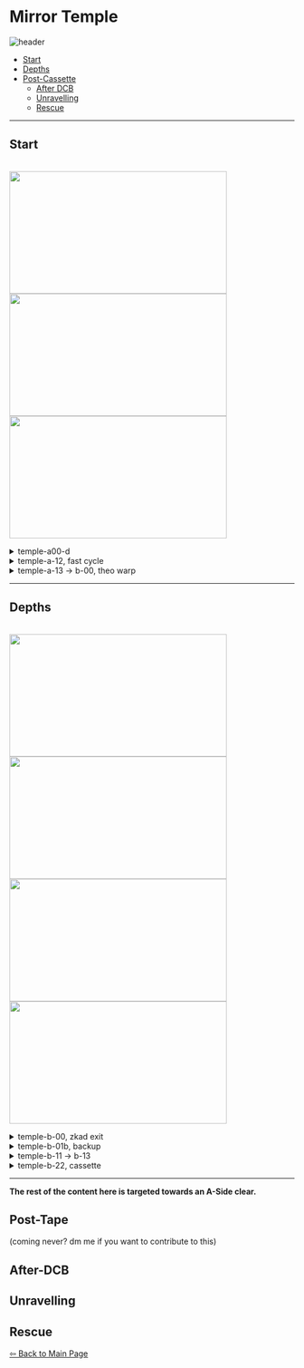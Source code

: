 # Mirror Temple
![header](https://github.com/koralreeef/cuedump-anypercent/blob/main/pngs/ch5aheader.png)
   - [Start](#start)
   - [Depths](#depths)
 - [Post-Cassette](#post-tape)
   - [After DCB](#after-dcb)
   - [Unravelling](#unravelling)
   - [Rescue](#rescue)
 ----
 ## Start
 \
 <img src="https://github.com/koralreeef/cuedump-anypercent/blob/main/images/5start1.webp" width="384" height="216"/>
 <img src="https://github.com/koralreeef/cuedump-anypercent/blob/main/images/5start2.webp" width="384" height="216"/>
 <img src="https://github.com/koralreeef/cuedump-anypercent/blob/main/images/5start3.webp" width="384" height="216"/>
 
 <details>
      <summary>temple-a00-d</summary>
      
   ![gif](https://github.com/koralreeef/cuedump-anypercent/blob/main/images/5start1.webp)
   \
   ![cue](https://github.com/koralreeef/cuedump-anypercent/blob/main/pngs/5start2.PNG)
   \
   Enter with a hyper bhop, then wavedash and hold jump until the cb. Try to downright in between these two cracks to slide under the ceiling. Do a wavedash + ultra off the platform to set up the next screen cb.
 </details>
 
  <details>
      <summary>temple-a-12, fast cycle</summary>
      
   ![gif](https://github.com/koralreeef/cuedump-anypercent/blob/main/images/5start2.webp)
   \
   ![cue](https://github.com/koralreeef/cuedump-anypercent/blob/main/pngs/5start3.PNG)
   \
   Short hyper in the previous screen, then buffer upright + right dashes. Upright dash before the bubble reaches the line in the cue, and fastfall to make the cycle.
   \
   ![cue](https://github.com/koralreeef/cuedump-anypercent/blob/main/pngs/5start5.png)
   \
   For this cb, upleft dash when the bubble reaches this line.
 </details>
 
  <details>
      <summary>temple-a-13 -> b-00, theo warp</summary>
      
   ![gif](https://github.com/koralreeef/cuedump-anypercent/blob/main/images/5start3.webp)
   \
   ![cue](https://github.com/koralreeef/cuedump-anypercent/blob/main/pngs/5start4a.PNG)
   \
   After the key door unlocks, hyper bhop into a wavedash. It is important that the wavedash is started under the lowest ceiling here marked. After the wavedash, 
   jump and upright dash.
   \
   ![cue](https://github.com/koralreeef/cuedump-anypercent/blob/main/pngs/5start4b.PNG)
   \
   Cornerkick after the screen transition, hold jump, and upright dash around here. When you reach the peak of your dash height,
   cutscene skip immediately to have Madeline's Y-Position be on the button. If you feel you are too low when you pause, you can try to save yourself by buffering downdash and pressing the button before it kills you.
 </details>
 
 ----
 ## Depths
  \
 <img src="https://github.com/koralreeef/cuedump-anypercent/blob/main/images/depths1.webp" width="384" height="216"/>
 <img src="https://github.com/koralreeef/cuedump-anypercent/blob/main/images/depths2.webp" width="384" height="216"/>
 <img src="https://github.com/koralreeef/cuedump-anypercent/blob/main/images/depths3.webp" width="384" height="216"/>
 <img src="https://github.com/koralreeef/cuedump-anypercent/blob/main/images/depths4.webp" width="384" height="216"/>
 
  <details>
      <summary>temple-b-00, zkad exit</summary>
      
   ![gif](https://github.com/koralreeef/cuedump-anypercent/blob/main/images/depths1.webp)
   \
   ![cue](https://github.com/koralreeef/cuedump-anypercent/blob/main/pngs/depths1.PNG)
   \
   To line up the neutral cornerkick (or turnaround wall climb), get a good ultra and hold downright until transition. 
   Go neutral on transition and jump and do the cornerkick/climbjump. A good indicator that it will work is if Madeline is crouching through transition as pictured above.
 </details>
 
  <details>
      <summary>temple-b-01b, backup</summary>
      
   ![gif](https://github.com/koralreeef/cuedump-anypercent/blob/main/images/depths2.webp)
   \
   ![cue](https://github.com/koralreeef/cuedump-anypercent/blob/main/pngs/depths2.PNG)
   \
   Easy backup to recoup some time if you miss DCB, hyper into transition and wait to upright until you reach the right half of the lower ceiling. 
   You can also add an extra cornerkick for a clean landing after leaving the little space.
 </details>
 
  <details>
      <summary>temple-b-11 -> b-13</summary>
      
   ![gif](https://github.com/koralreeef/cuedump-anypercent/blob/main/images/depths3.webp)
   \
  To set up the reverse demohyper, simply jump and upright dash almost directly after. Wavedash after Madeline is on the right side of the torch to not miss the button.
  Be careful not to perform the wavedash + upleft too fast otherwise you might miss the button anyway.
 </details>
 
  <details>
      <summary>temple-b-22, cassette</summary>
      
   ![gif](https://github.com/koralreeef/cuedump-anypercent/blob/main/images/depths4.webp)
   \
   Enter with hyper speed, then downright + upleft dash/wallkick + right dash to set up the first cycle. Once you hear the tick for the blue block to disappear,
   right dash and buffer the upright + hyper bhop to make the last hyper more lenient. After hypering to the pink block, dash three times and wait a tiny bit before an extended hyper + ultra.
 </details>
 
 ----
 **The rest of the content here is targeted towards an A-Side clear.**
## Post-Tape
(coming never? dm me if you want to contribute to this)
## After-DCB 

## Unravelling

## Rescue 


[⇦ Back to Main Page](https://github.com/koralreeef/anypercent-cuecollection)
